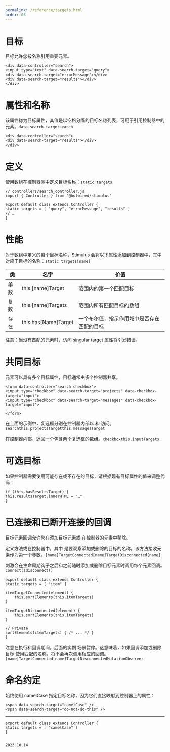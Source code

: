 ```yaml
---
permalink: /reference/targets.html
order: 03
---
```


# 目标

目标允许您按名称引用重要元素。

```
<div data-controller="search">
<input type="text" data-search-target="query">
<div data-search-target="errorMessage"></div>
<div data-search-target="results"></div>
</div>
```

# 属性和名称

该属性称为目标属性，其值是以空格分隔的目标名称列表，可用于引用控制器中的元素。`data-search-targetsearch`

```
<div data-controller="search">
<div data-search-target="results"></div>
</div>
```

# 定义

使用数组在控制器类中定义目标名称：`static targets`

```
// controllers/search_controller.js
import { Controller } from "@hotwired/stimulus"

export default class extends Controller {
static targets = [ "query", "errorMessage", "results" ]
// …
}
```

# 性能

对于数组中定义的每个目标名称，Stimulus 会将以下属性添加到控制器中，其中对应于目标的名称：`static targets[name]`

| 类   | 名字                 | 价值                                       |
| ---- | -------------------- | ------------------------------------------ |
| 单数 | this.[name]Target    | 范围内的第一个匹配目标                     |
| 复数 | this.[name]Targets   | 范围内所有匹配目标的数组                   |
| 存在 | this.has[Name]Target | 一个布尔值，指示作用域中是否存在匹配的目标 |

注意：当没有匹配的元素时，访问 singular target 属性将引发错误。

# 共同目标

元素可以具有多个目标属性，目标通常由多个控制器共享。

```
<form data-controller="search checkbox">
<input type="checkbox" data-search-target="projects" data-checkbox-target="input">
<input type="checkbox" data-search-target="messages" data-checkbox-target="input">
…
</form>
```

在上面的示例中，复选框分别在控制器内部以 和 访问。`searchthis.projectsTargetthis.messagesTarget`

在控制器内部，返回一个包含两个复选框的数组。`checkboxthis.inputTargets`

# 可选目标

如果控制器需要使用可能存在或不存在的目标，请根据现有目标属性的值来调整代码：

```
if (this.hasResultsTarget) {
this.resultsTarget.innerHTML = "…"
}
```

# 已连接和已断开连接的回调

目标元素回调允许您在添加目标元素或 在控制器的元素中移除。

定义方法或在控制器中，其中 是要观察添加或删除的目标的名称。该方法接收元素作为第一个参数。`[name]TargetConnected[name]TargetDisconnected[name]`

刺激会在生命周期钩子之后和之前随时添加或删除目标元素时调用每个元素回调。`connect()disconnect()`

```
export default class extends Controller {
static targets = [ "item" ]

itemTargetConnected(element) {
    this.sortElements(this.itemTargets)
}

itemTargetDisconnected(element) {
    this.sortElements(this.itemTargets)
}

// Private
sortElements(itemTargets) { /* ... */ }
}
```

注意在执行和回调期间，后面的实例 场景暂停。这意味着，如果回调添加或删除目标 使用匹配的名称，将不会再次调用相应的回调。`[name]TargetConnected[name]TargetDisconnectedMutationObserver`

# 命名约定

始终使用 camelCase 指定目标名称，因为它们直接映射到控制器上的属性：

```
<span data-search-target="camelCase" />
<span data-search-target="do-not-do-this" />
```

---

```
export default class extends Controller {
static targets = [ "camelCase" ]
}
```

    																	       2023.10.14
